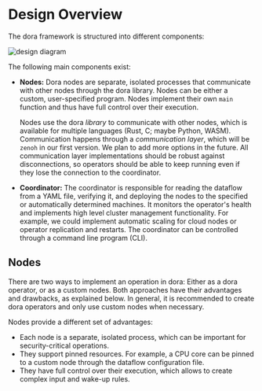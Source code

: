 # Design Overview

The dora framework is structured into different components:

![design diagram](/img/overview.svg)

The following main components exist:

- **Nodes:** Dora nodes are separate, isolated processes that communicate with other nodes through the dora library. Nodes can be either a custom, user-specified program. Nodes implement their own `main` function and thus have full control over their execution.

  Nodes use the dora _library_ to communicate with other nodes, which is available for multiple languages (Rust, C; maybe Python, WASM). Communication happens through a _communication layer_, which will be `zenoh` in our first version. We plan to add more options in the future. All communication layer implementations should be robust against disconnections, so operators should be able to keep running even if they lose the connection to the coordinator.

- **Coordinator:** The coordinator is responsible for reading the dataflow from a YAML file, verifying it, and deploying the nodes to the specified or automatically determined machines. It monitors the operator's health and implements high level cluster management functionality. For example, we could implement automatic scaling for cloud nodes or operator replication and restarts. The coordinator can be controlled through a command line program (CLI).

## Nodes

There are two ways to implement an operation in dora: Either as a dora operator, or as a custom nodes. Both approaches have their advantages and drawbacks, as explained below. In general, it is recommended to create dora operators and only use custom nodes when necessary.

Nodes provide a different set of advantages:

- Each node is a separate, isolated process, which can be important for security-critical operations.
- They support pinned resources. For example, a CPU core can be pinned to a custom node through the dataflow configuration file.
- They have full control over their execution, which allows to create complex input and wake-up rules.
